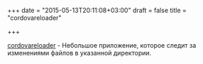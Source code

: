 +++
date = "2015-05-13T20:11:08+03:00"
draft = false
title = "cordovareloader"

+++

<p><a href="https://github.com/adampresley/cordovareloader">cordovareloader</a>&nbsp;- Небольшое приложение, которое следит за изменениями файлов в указанной директории.</p>

